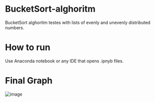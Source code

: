 # BucketSort-alghoritm
 BucketSort alghoritm testes with lists of evenly and unevenly distributed numbers.

# How to run
 Use Anaconda notebook or any IDE that opens .ipnyb files.

# Final Graph
 ![image](https://github.com/user-attachments/assets/93b31eb4-1531-4cb5-a926-4ac2a0f9ae24)
